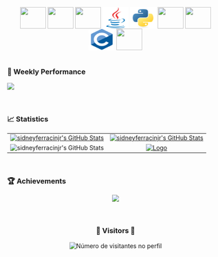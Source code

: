 <div align="center">
  <div style="display: inline_block">
    <img align="center" height="50" width="60" src="https://cdn.jsdelivr.net/gh/devicons/devicon/icons/html5/html5-original.svg" />
    <img align="center" height="50" width="60" src="https://cdn.jsdelivr.net/gh/devicons/devicon/icons/css3/css3-original.svg" />
    <img align="center" height="50" width="60" src="https://cdn.jsdelivr.net/gh/devicons/devicon/icons/javascript/javascript-original.svg" />
    <img align="center" height="50" width="60" src="https://raw.githubusercontent.com/devicons/devicon/master/icons/java/java-original.svg" />
    <img align="center" height="50" width="60" src="https://raw.githubusercontent.com/devicons/devicon/master/icons/python/python-original.svg">
    <img align="center" height="50" width="60" src="https://cdn.jsdelivr.net/gh/devicons/devicon/icons/react/react-original.svg" />
    <img align="center" height="50" width="60" src="https://cdn.jsdelivr.net/gh/devicons/devicon/icons/nodejs/nodejs-plain.svg" />
    <img align="center" height="50" width="60" src="https://raw.githubusercontent.com/devicons/devicon/master/icons/c/c-original.svg" />
    <img align="center" height="50" width="60" src="https://cdn.jsdelivr.net/gh/devicons/devicon/icons/mysql/mysql-original.svg" />
  </div>
</div>

<br>

### 🚀 Weekly Performance
<div align="center> 
  
  [![](https://github-readme-activity-graph.vercel.app/graph?username=sidneyferracinjr&hide_title=true&hide_border=true&theme=github-compact&color=E6EDF3&line=1F6FEB&point=1F6FEB&grid=false&days=7&area=true&area_color=1F6FEB)]()

</div>

<br>

### 📈 Statistics
<div>
  <table style="border-collapse: collapse; width: 100%; border: none;">
    <tr>
      <td style="border: none;"><a href="https://git.io/streak-stats">
        <img src="https://github-readme-streak-stats.herokuapp.com/?user=sidneyferracinjr&theme=dark&hide_border=true" alt="sidneyferracinjr's GitHub Stats" />
      </td>
        <td style="border: none;"><a href="https://git.io/streak-stats">
          <img src="https://github-readme-stats.vercel.app/api/top-langs/?username=sidneyferracinjr&theme=dark&show_icons=true&hide_border=true&layout=compact" alt="sidneyferracinjr's GitHub Stats" />
        </td>
    </tr>
    <tr>
      <td style="border: none;">
        <div align="center">
          <img src="https://github-readme-stats.vercel.app/api?username=sidneyferracinjr&theme=dark&show_icons=true&hide_border=true&count_private=true" alt="sidneyferracinjr's GitHub Stats" />
        </div>
      </td>
      <td style="border: none;">  
        <div align="center">
          <a href="https://www.duolingo.com/profile/sidneyferracinjr?via=share_profile_link ">
          <img src="https://duolingo-stats-card.vercel.app/api?username=sidneyferracinjr&sort=xp" alt="Logo">
          </a>
        </div>
      </td>
    </tr>
  </table>
</div>

<br>

### 🏆 Achievements
<div>
  <p align="center">
    <a href="https://github.com/ryo-ma/github-profile-trophy" title="repositório de troféus">
      <img width="800" src="https://github-profile-trophy.vercel.app/?username=sidneyferracinjr&column=8&theme=darkhub&no-frame=true&no-bg=true"/>
    </a>
  </p>
</div>

<br>

<div align="center">
  <h3><b>📍 Visitors 📍</b></h3>
  <p align="center">
    <img src="https://profile-counter.glitch.me/iuricode/count.svg" alt="Número de visitantes no perfil"/>
  </p>
</div>
